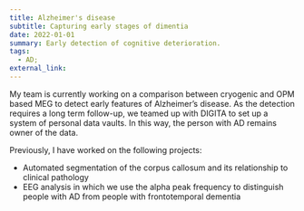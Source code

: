 ```yaml
---
title: Alzheimer's disease
subtitle: Capturing early stages of dimentia
date: 2022-01-01
summary: Early detection of cognitive deterioration.  
tags:
  - AD; 
external_link: 
---
```

My team is currently working on a comparison between cryogenic and OPM based MEG to detect early features of Alzheimer’s disease. As the detection requires a long term follow-up, we teamed up with DIGITA to set up a system of personal data vaults. In this way, the person with AD remains owner of the data. 

Previously, I have worked on the following projects: 
- Automated segmentation of the corpus callosum and its relationship to clinical pathology 
- EEG analysis in which we use the alpha peak frequency to distinguish people with AD from people with frontotemporal dementia 
